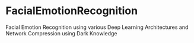 # FacialEmotionRecognition
Facial Emotion Recognition using various Deep Learning Architectures and Network Compression using Dark Knowledge
